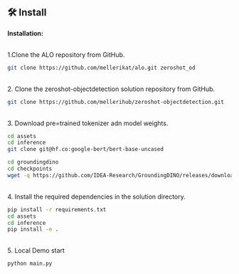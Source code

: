 
## :hammer_and_wrench: Install 


**Installation:**

<br>
1.Clone the ALO repository from GitHub.

```bash
git clone https://github.com/mellerikat/alo.git zeroshot_od
```

<br>
2. Clone the zeroshot-objectdetection solution repository from GitHub.

```bash
git clone https://github.com/mellerihub/zeroshot-objectdetection.git
```

<br>
3. Download pre=trained tokenizer adn model weights.

```bash
cd assets
cd inference
git clone git@hf.co:google-bert/bert-base-uncased

cd groundingdino
cd checkpoints
wget -q https://github.com/IDEA-Research/GroundingDINO/releases/download/v0.1.0-alpha/groundingdino_swint_ogc.pth
```

<br>
4. Install the required dependencies in the solution directory.

```bash
pip install -r requirements.txt
cd assets
cd inference
pip install -e .
```

<br>
5. Local Demo start

```bash
python main.py
```
